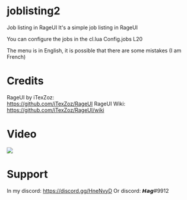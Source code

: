 # joblisting2
 Job listing in RageUI
It's a simple job listing in RageUI

You can configure the jobs in the cl.lua
Config.jobs L20

The menu is in English, it is possible that there are some mistakes (I am French)

# Credits

RageUI by iTexZoz: <br>
https://github.com/iTexZoz/RageUI
RageUI Wiki:
https://github.com/iTexZoz/RageUI/wiki

# Video
![](https://streamable.com/maawk6)
# Support 

In my discord:
https://discord.gg/HneNvyD
Or discord: 
𝙃𝙖𝙜#9912



